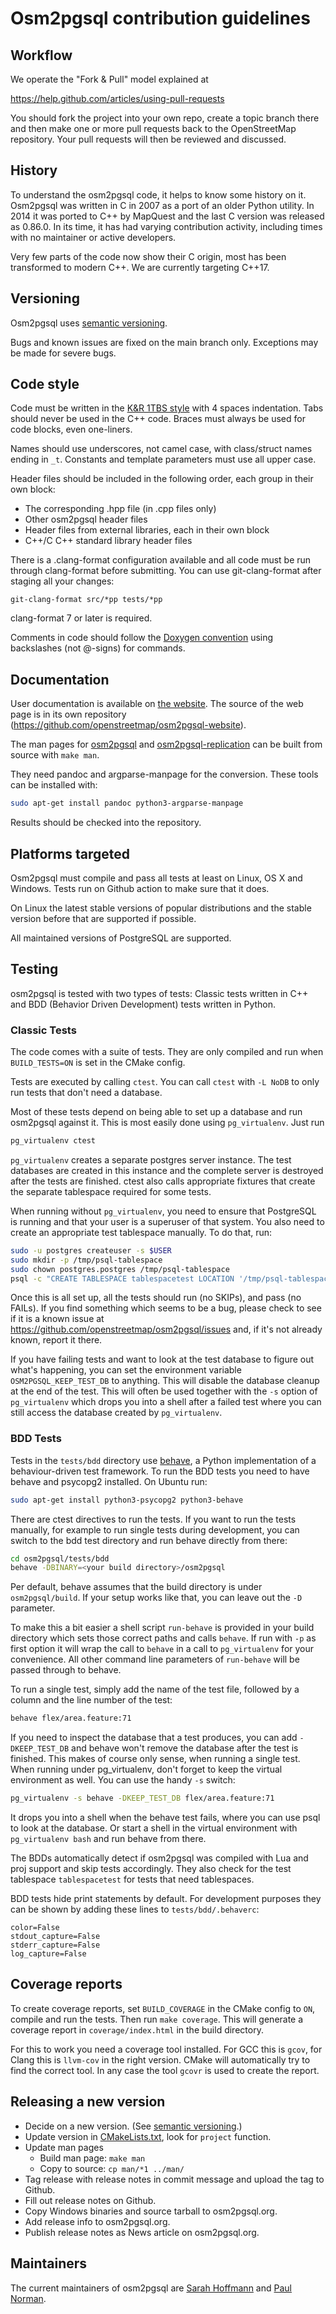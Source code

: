 # Osm2pgsql contribution guidelines

## Workflow

We operate the "Fork & Pull" model explained at

https://help.github.com/articles/using-pull-requests

You should fork the project into your own repo, create a topic branch there and
then make one or more pull requests back to the OpenStreetMap repository. Your
pull requests will then be reviewed and discussed.

## History

To understand the osm2pgsql code, it helps to know some history on it.
Osm2pgsql was written in C in 2007 as a port of an older Python utility. In
2014 it was ported to C++ by MapQuest and the last C version was released as
0.86.0. In its time, it has had varying contribution activity, including times
with no maintainer or active developers.

Very few parts of the code now show their C origin, most has been transformed
to modern C++. We are currently targeting C++17.

## Versioning

Osm2pgsql uses [semantic versioning](https://semver.org/).

Bugs and known issues are fixed on the main branch only. Exceptions may be made
for severe bugs.

## Code style

Code must be written in the
[K&R 1TBS style](https://en.wikipedia.org/wiki/Indent_style#Variant:_1TBS) with
4 spaces indentation. Tabs should never be used in the C++ code. Braces must
always be used for code blocks, even one-liners.

Names should use underscores, not camel case, with class/struct names ending in
`_t`. Constants and template parameters must use all upper case.

Header files should be included in the following order, each group in their own
block:

* The corresponding .hpp file (in .cpp files only)
* Other osm2pgsql header files
* Header files from external libraries, each in their own block
* C++/C C++ standard library header files

There is a .clang-format configuration available and all code must be run
through clang-format before submitting. You can use git-clang-format after
staging all your changes:

    git-clang-format src/*pp tests/*pp

clang-format 7 or later is required.

Comments in code should follow the [Doxygen
convention](https://www.doxygen.nl/manual/docblocks.html) using backslashes
(not @-signs) for commands.

## Documentation

User documentation is available on [the website](https://osm2pgsql.org/). The
source of the web page is in its own repository
(https://github.com/openstreetmap/osm2pgsql-website).

The man pages for [osm2pgsql](man/osm2pgsql.1) and
[osm2pgsql-replication](man/osm2pgsql-replication.1) can be built from source
with `make man`.

They need pandoc and argparse-manpage for the conversion. These tools can be
installed with:

```sh
sudo apt-get install pandoc python3-argparse-manpage
```

Results should be checked into the repository.

## Platforms targeted

Osm2pgsql must compile and pass all tests at least on Linux, OS X and Windows.
Tests run on Github action to make sure that it does.

On Linux the latest stable versions of popular distributions and the stable
version before that are supported if possible.

All maintained versions of PostgreSQL are supported.

## Testing

osm2pgsql is tested with two types of tests: Classic tests written in C++ and
BDD (Behavior Driven Development) tests written in Python.

### Classic Tests

The code comes with a suite of tests. They are only compiled and run when
`BUILD_TESTS=ON` is set in the CMake config.

Tests are executed by calling `ctest`. You can call `ctest` with `-L NoDB` to
only run tests that don't need a database.

Most of these tests depend on being able to set up a database and run osm2pgsql
against it. This is most easily done using `pg_virtualenv`. Just run

```sh
pg_virtualenv ctest
```

`pg_virtualenv` creates a separate postgres server instance. The test databases
are created in this instance and the complete server is destroyed after the
tests are finished. ctest also calls appropriate fixtures that create the
separate tablespace required for some tests.

When running without `pg_virtualenv`, you need to ensure that PostgreSQL is
running and that your user is a superuser of that system. You also need to
create an appropriate test tablespace manually. To do that, run:

```sh
sudo -u postgres createuser -s $USER
sudo mkdir -p /tmp/psql-tablespace
sudo chown postgres.postgres /tmp/psql-tablespace
psql -c "CREATE TABLESPACE tablespacetest LOCATION '/tmp/psql-tablespace'" postgres
```

Once this is all set up, all the tests should run (no SKIPs), and pass (no
FAILs). If you find something which seems to be a bug, please check to see if
it is a known issue at https://github.com/openstreetmap/osm2pgsql/issues and,
if it's not already known, report it there.

If you have failing tests and want to look at the test database to figure out
what's happening, you can set the environment variable `OSM2PGSQL_KEEP_TEST_DB`
to anything. This will disable the database cleanup at the end of the test.
This will often be used together with the `-s` option of `pg_virtualenv` which
drops you into a shell after a failed test where you can still access the
database created by `pg_virtualenv`.

### BDD Tests

Tests in the `tests/bdd` directory use [behave](https://github.com/behave/behave),
a Python implementation of a behaviour-driven test framework. To run the
BDD tests you need to have behave and psycopg2 installed. On Ubuntu run:

```sh
sudo apt-get install python3-psycopg2 python3-behave
```

There are ctest directives to run the tests. If you want to run the tests
manually, for example to run single tests during development, you can
switch to the bdd test directory and run behave directly from there:

```sh
cd osm2pgsql/tests/bdd
behave -DBINARY=<your build directory>/osm2pgsql
```

Per default, behave assumes that the build directory is under `osm2pgsql/build`.
If your setup works like that, you can leave out the `-D` parameter.

To make this a bit easier a shell script `run-behave` is provided in your
build directory which sets those correct paths and calls `behave`. If run
with `-p` as first option it will wrap the call to `behave` in a call to
`pg_virtualenv` for your convenience. All other command line parameters of
`run-behave` will be passed through to behave.

To run a single test, simply add the name of the test file, followed by a
column and the line number of the test:

```sh
behave flex/area.feature:71
```

If you need to inspect the database that a test produces, you can add
`-DKEEP_TEST_DB` and behave won't remove the database after the test is
finished. This makes of course only sense, when running a single test.
When running under pg_virtualenv, don't forget to keep the virtual environment
as well. You can use the handy `-s` switch:

```sh
pg_virtualenv -s behave -DKEEP_TEST_DB flex/area.feature:71
```

It drops you into a shell when the behave test fails, where you can use
psql to look at the database. Or start a shell in the virtual environment
with `pg_virtualenv bash` and run behave from there.

The BDDs automatically detect if osm2pgsql was compiled with Lua and
proj support and skip tests accordingly. They also check for the test
tablespace `tablespacetest` for tests that need tablespaces.

BDD tests hide print statements by default. For development purposes they
can be shown by adding these lines to `tests/bdd/.behaverc`:

```
color=False
stdout_capture=False
stderr_capture=False
log_capture=False
```

## Coverage reports

To create coverage reports, set `BUILD_COVERAGE` in the CMake config to `ON`,
compile and run the tests. Then run `make coverage`. This will generate a
coverage report in `coverage/index.html` in the build directory.

For this to work you need a coverage tool installed. For GCC this is `gcov`,
for Clang this is `llvm-cov` in the right version. CMake will automatically
try to find the correct tool. In any case the tool `gcovr` is used to create
the report.

## Releasing a new version

* Decide on a new version. (See [semantic versioning](https://semver.org/).)
* Update version in [CMakeLists.txt](CMakeLists.txt), look for `project` function.
* Update man pages
  * Build man page: `make man`
  * Copy to source: `cp man/*1 ../man/`
* Tag release with release notes in commit message and upload the tag to Github.
* Fill out release notes on Github.
* Copy Windows binaries and source tarball to osm2pgsql.org.
* Add release info to osm2pgsql.org.
* Publish release notes as News article on osm2pgsql.org.

## Maintainers

The current maintainers of osm2pgsql are [Sarah Hoffmann](https://github.com/lonvia/)
and [Paul Norman](https://github.com/pnorman/).
